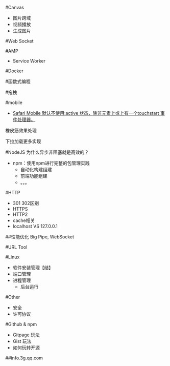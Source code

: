 #Canvas
+ 图片跨域
+ 视频播放
+ 生成图片

#Web Socket



#AMP
+ Service Worker

#Docker


#函数式编程


#拖拽

#mobile
+ [Safari Mobile 默认不使用:active 状态，除非元素上或<body>上有一个touchstart 事件处理器。](http://www.zhuowenli.com/diary/frontend-mobile-bug-notes.html)


橡皮筋效果处理

下拉加载更多实现


#NodeJS
为什么异步非阻塞就是高效的？
+ npm：使用npm进行完整的包管理实践
    * 自动化构建组建
    * 前端功能组建
    * 。。。

#HTTP
+ 301 302区别
+ HTTPS
+ HTTP2
+ cache相关
+ localhost VS 127.0.0.1

##性能优化
Big Pipe, WebSocket

#URL Tool

#Linux
+ 软件安装管理【结】
+ 端口管理
+ 进程管理
	* 后台运行

#Other
+ 安全
+ 许可协议

#Github & npm
+ Gitpage 玩法
+ Gist 玩法
+ 如何玩转开源

##info.3g.qq.com